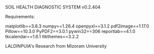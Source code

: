 SOIL HEALTH DIAGNOSTIC SYSTEM v0.2.404


Requirements:

matplotlib==3.8.3
numpy==1.26.4
openpyxl==3.1.2
pdf2image==1.17.0
Pillow==10.3.0
PyPDF2==3.0.1
pywin32==306
reportlab==4.1.0
tkcalendar==1.6.1
ttkthemes==3.2.2



LALDINPUIA's Research from Mizoram University
